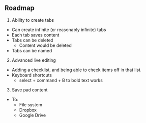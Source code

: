 ## Roadmap

1. Ability to create tabs
  * Can create infinite (or reasonably infinite) tabs
  * Each tab saves content
  * Tabs can be deleted
    * Content would be deleted
  * Tabs can be named

2. Advanced live editing
  * Adding a checklist, and being able to check items off in that list.
  * Keyboard shortcuts
    * select + command + B to bold text works

3. Save pad content
  * To:
    * File system
    * Dropbox
    * Google Drive
